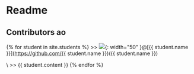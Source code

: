 # Readme 
## Contributors ao

{% for student in site.students %}
 \>> <img src="{{ student.image }}">{: width="50" }@[{{ student.name }}](https://github.com/{{ student.name }})({{ student.name }})

\  \>> {{ student.content }}
{% endfor %}

